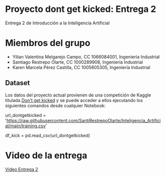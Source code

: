 # Proyecto dont get kicked: Entrega 2
Entrega 2 de Introducción a la Inteligencia Artificial

# Miembros del grupo
- Yilian Valentina Melgarejo Campo, CC 1066084001, Ingeniería Industrial
- Santiago Restrepo Olarte, CC 1000289908, Ingeniería Industrial
- Karen Marcela Pérez Castilla, CC 1005605305, Ingeniería Industrial


## Dataset
Los datos del proyecto actual provienen de una competición de Kaggle titulada [Don't get kicked](https://www.kaggle.com/competitions/DontGetKicked/overview) y se puede acceder a ellos ejecutando los siguientes comandos desde cualquier Notebook:

url_dontgetkicked = 'https://raw.githubusercontent.com/SantiRestrepoOlarte/Inteligencia_Artificial/main/training.csv'

df_kick = pd.read_csv(url_dontgetkicked)

# Video de la entrega
 [Video Entrega 2](https://www.youtube.com/watch?v=hI1qfn-OvdA)
